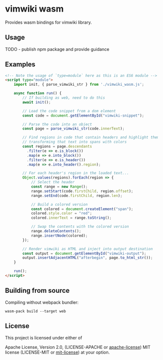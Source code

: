 # vimwiki wasm

Provides wasm bindings for vimwiki library.

## Usage

TODO - publish npm package and provide guidance

## Examples

```html
<!-- Note the usage of `type=module` here as this is an ES6 module -->
<script type="module">
    import init, { parse_vimwiki_str } from './vimwiki_wasm.js';

    async function run() {
        // If building as web, need to do this
        await init();

        // Load the code snippet from a dom element
        const code = document.getElementById("vimwiki-snippet");

        // Parse the code into an object
        const page = parse_vimwiki_str(code.innerText);

        // Find regions in code that contain headers and highlight them by
        // transforming that text into spans with colors
        const regions = page.descendants
          .filter(e => e.is_block())
          .map(e => e.into_block())
          .filter(e => e.is_header())
          .map(e => e.into_header().region);

        // For each header's region in the loaded text...
        Object.values(regions).forEach(region => {
            // Select the header
            const range = new Range();
            range.setStart(code.firstChild, region.offset);
            range.setEnd(code.firstChild, region.len);

            // Build a colored version
            const colored = document.createElement("span");
            colored.style.color = "red";
            colored.innerText = range.toString();

            // Swap the contents with the colored version
            range.deleteContents();
            range.insertNode(colored);
        });

        // Render vimwiki as HTML and inject into output destination
        const output = document.getElementById("vimwiki-output");
        output.insertAdjacentHTML("afterbegin", page.to_html_str());
    }

    run();
</script>
```

## Building from source

Compiling without webpack bundler:

`wasm-pack build --target web`

## License

This project is licensed under either of

Apache License, Version 2.0, (LICENSE-APACHE or
[apache-license][apache-license]) MIT license (LICENSE-MIT or
[mit-license][mit-license]) at your option.

[apache-license]: http://www.apache.org/licenses/LICENSE-2.0
[mit-license]: http://opensource.org/licenses/MIT
